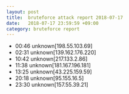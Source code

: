 ```yaml
---
layout: post
title:  bruteforce attack report 2018-07-17
date:   2018-07-17 23:59:59 +09:00
category: bruteforce report
---
```


* 00:46 unknown[198.55.103.69]
* 02:31 unknown[139.162.176.220]
* 10:42 unknown[217.133.2.86]
* 11:38 unknown[181.167.196.181]
* 13:25 unknown[43.225.159.59]
* 20:18 unknown[95.155.16.5]
* 23:30 unknown[157.55.39.21]
